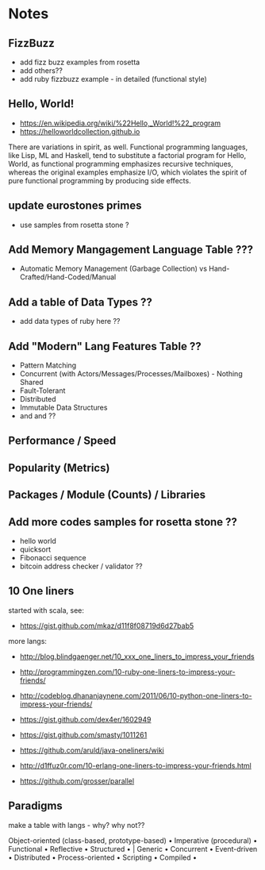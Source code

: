 # Notes


## FizzBuzz

- add fizz buzz examples from rosetta
- add others??
- add ruby fizzbuzz example - in detailed (functional style)

## Hello, World!

- https://en.wikipedia.org/wiki/%22Hello,_World!%22_program
- https://helloworldcollection.github.io

There are variations in spirit, as well. Functional programming languages, like Lisp, ML and Haskell, tend to substitute a factorial program for Hello, World, as functional programming emphasizes recursive techniques, whereas the original examples emphasize I/O, which violates the spirit of pure functional programming by producing side effects.

## update eurostones primes

- use samples from rosetta stone ?



## Add Memory Mangagement Language Table ???

- Automatic Memory Management (Garbage Collection) vs Hand-Crafted/Hand-Coded/Manual


## Add a table of Data Types ??

- add data types of ruby here ??




## Add "Modern" Lang Features Table ??

- Pattern Matching
- Concurrent (with Actors/Messages/Processes/Mailboxes) - Nothing Shared
- Fault-Tolerant
- Distributed
- Immutable Data Structures
- and and ??


## Performance / Speed

## Popularity (Metrics)


## Packages / Module (Counts) / Libraries


## Add more codes samples for rosetta stone ??

- hello world
- quicksort
- Fibonacci sequence
- bitcoin address checker / validator ??



## 10 One liners

started with scala, see:

- https://gist.github.com/mkaz/d11f8f08719d6d27bab5

more langs:

- http://blog.blindgaenger.net/10_xxx_one_liners_to_impress_your_friends
- http://programmingzen.com/10-ruby-one-liners-to-impress-your-friends/
- http://codeblog.dhananjaynene.com/2011/06/10-python-one-liners-to-impress-your-friends/
- https://gist.github.com/dex4er/1602949
- https://gist.github.com/smasty/1011261
- https://github.com/aruld/java-oneliners/wiki
- http://d1ffuz0r.com/10-erlang-one-liners-to-impress-your-friends.html



- https://github.com/grosser/parallel



## Paradigms

make a table with langs - why? why not??

Object-oriented (class-based, prototype-based) •
Imperative (procedural) •
Functional •
Reflective •
Structured •                                  |
Generic •
Concurrent •
Event-driven •
Distributed •
Process-oriented •
Scripting •
Compiled •
